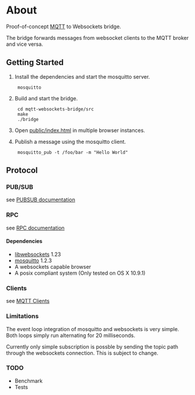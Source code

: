About
=========================

Proof-of-concept [MQTT](http://mqtt.org/) to Websockets bridge.

The bridge forwards messages from websocket 
clients to the MQTT broker and vice versa.

## Getting Started

1. Install the dependencies and start the mosquitto server.

		mosquitto
	
2. Build and start the bridge.

		cd mqtt-websockets-bridge/src
		make
		./bridge
	
3. Open [public/index.html](public/index.html) in multiple browser instances.

4. Publish a message using the mosquitto client.
	
		mosquitto_pub -t /foo/bar -m "Hello World"

## Protocol

### PUB/SUB

see [PUBSUB documentation](doc/PUBSUB.md)

### RPC

see [RPC documentation](doc/RPC.md) 

#### Dependencies

* [libwebsockets](http://libwebsockets.org/trac/libwebsockets) 1.23
* [mosquitto](http://mosquitto.org/) 1.2.3
* A websockets capable browser
* A posix compliant system (Only tested on OS X 10.9.1)

### Clients

see [MQTT Clients](https://github.com/heimsphere/mqtt-clients)

### Limitations

The event loop integration of mosquitto and websockets is very simple.
Both loops simply run alternating for 20 milliseconds.

Currently only simple subscription is possble by sending the topic path 
through the websockets connection. This is subject to change.

### TODO

* Benchmark 
* Tests
